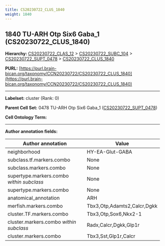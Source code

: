 ```yaml
---
title: CS20230722_CLUS_1840
weight: 1840
---
```

## 1840 TU-ARH Otp Six6 Gaba_1 (CS20230722_CLUS_1840)
<b>Hierarchy: </b>
[CS20230722_CLAS_12](../CS20230722_CLAS_12) >
[CS20230722_SUBC_104](../CS20230722_SUBC_104) >
[CS20230722_SUPT_0478](../CS20230722_SUPT_0478) >
[CS20230722_CLUS_1840](../CS20230722_CLUS_1840)

**PURL:** [https://purl.brain-bican.org/taxonomy/CCN20230722/CS20230722_CLUS_1840](https://purl.brain-bican.org/taxonomy/CCN20230722/CS20230722_CLUS_1840)

---


**Labelset:** cluster (Rank: 0)

**Parent Cell Set:** 0478 TU-ARH Otp Six6 Gaba_1 ([CS20230722_SUPT_0478](../CS20230722_SUPT_0478))



**Cell Ontology Term:** 

[MARKER GENES.]: #


---

[TRANSFERRED ANNOTATIONS.]: #


[AUTHOR ANNOTATION FIELDS.]: #


**Author annotation fields:**

| Author annotation | Value |
|-------------------|-------|
|neighborhood|HY-EA-Glut-GABA|
|subclass.tf.markers.combo|None|
|subclass.markers.combo|None|
|supertype.markers.combo _within subclass_|None|
|supertype.markers.combo|None|
|anatomical_annotation|ARH|
|merfish.markers.combo|Tbx3,Otp,Adamts2,Calcr,Dgkk|
|cluster.TF.markers.combo|Tbx3,Otp,Sox6,Nkx2-1|
|cluster.markers.combo _within subclass_|Radx,Calcr,Dgkk,Glp1r|
|cluster.markers.combo|Tbx3,Sst,Glp1r,Calcr|
